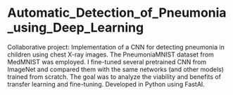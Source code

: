 # Automatic_Detection_of_Pneumonia_using_Deep_Learning

Collaborative project: Implementation of a CNN for detecting pneumonia in children using chest X-ray images. The PneumoniaMNIST dataset from MedMNIST was employed. I fine-tuned several pretrained CNN from ImageNet and compared them with the same networks (and other models) trained from scratch. The goal was to analyze the viability and benefits of transfer learning and fine-tuning. Developed in Python using FastAI.
